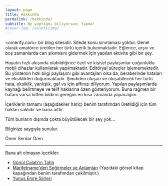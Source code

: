 ```yaml
---
layout: page
title: Hakkında
permalink: /hakkinda/
subtitle: Ne yaptığnı biliyorsan; Yapma!
#cover-img: /assets/img/
---
```


<omerify.com> bir blog sitesidir. Sitede konu sınırlaması yoktur. Genel olarak amatörce üretilen her türlü içerik bulunmaktadır. Eğlence, arşiv ve boş zamanlarda can sıkıntısını gidermek için yapılan aktivite gibi bir şey.

Hayatın hızlı akışında olabildiğince özet ve kişisel paylaşımlar çoğunlukla mobil cihazlar kullanılarak yapılmaktadır. Editöryal süreçler işlememektedir. Bu yöntemin hızlı bilgi paylaşımı gibi avantajları olsa da, beraberinde hataları ve eksiklikleri doğurmaktadır. Şimdiden oluşan ve oluşabilecek her türlü hata, eksiklik, yanlışlık, gaf vs için affınızı diliyorum. Yapılan paylaşımlarda kaynağı belirtmeye ve telif haklarına özen gösteriyorum. Buna rağmen bir hatam varsa lütfen bildirin gereğini en kısa zamanda yapacağım.

İçeriklerin tamamı (aşağıdakiler hariç) benim tarafımdan üretildiği için tüm hakları saklıdır ve bana aittir.

Tüm bunların dışında çokta büyütülecek bir şey yok...

Bilginize saygıyla sunulur.

Ömer Serdar Ören

* * *

Bana ait olmayan içerikler:
- [Gönül Calab'ın Tahtı](https://blog.omerify.com/2011/02/13/gonul-calabin-tahti/)
- [Marifetname'den Seğirmeler ve Anlamları](https://blog.omerify.com/2012/05/21/marifetnameden-segirmeler-ve-anlamlari/) (Yazıdaki görsel kitap kapağından benim tarafımdan çekilmiştir.)
- [Yunus Emre Şiirleri](https://blog.omerify.com/2014/04/21/yunus-emre-siirleri/)
